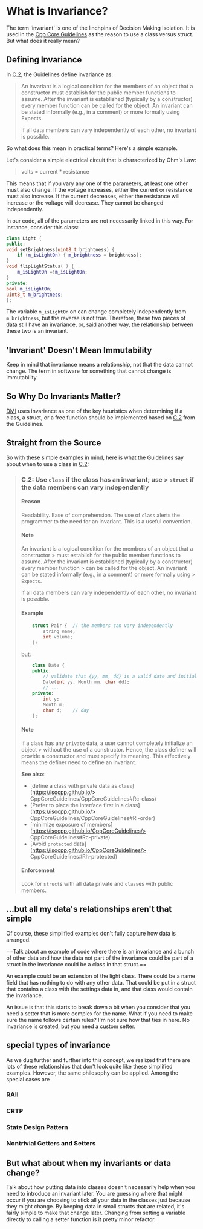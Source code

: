 # What is Invariance?

The term 'invariant' is one of the linchpins of Decision Making Isolation. It is used in the [Cpp Core Guidelines](https://isocpp.github.io/CppCoreGuidelines) as the reason to use a class versus struct. But what does it really mean?

## Defining Invariance

In [C.2](https://isocpp.github.io/CppCoreGuidelines/CppCoreGuidelines#c2-use-class-if-the-class-has-an-invariant-use-struct-if-the-data-members-can-vary-independently), the Guidelines define invariance as:

> An invariant is a logical condition for the members of an object that a constructor must establish for the public member functions to assume. After the invariant is established (typically by a constructor) every member function can be called for the object. An invariant can be stated informally (e.g., in a comment) or more formally using Expects.
> 
> If all data members can vary independently of each other, no invariant is possible.

So what does this mean in practical terms? Here's a simple example.

Let's consider a simple electrical circuit that is characterized by Ohm's Law:

> volts = current * resistance

This means that if you vary any one of the parameters, at least one other must also change. If the voltage increases, either the current or resistance must also increase. If the current decreases, either the resistance will increase or the voltage will decrease. They cannot be changed independently.

In our code, all of the parameters are not necessarily linked in this way. For instance, consider this class:

```cpp
class Light {
public:
void setBrightness(uint8_t brightness) {
    if (m_isLightOn) { m_brightness = brightness};
}
void flipLightStatus( ) {
    m_isLightOn =!m_isLightOn;
}
private:
bool m_isLightOn;
uint8_t m_brightness;
};
```

The variable `m_isLightOn` on can change completely independently from `m_brightness`, but the reverse is not true. Therefore, these two pieces of data still have an invariance, or, said another way, the relationship between these two is an invariant.

## 'Invariant' Doesn't Mean Immutability

Keep in mind that invariance means a relationship, not that the data cannot change. The term in software for something that cannot change is immutability.

## So Why Do Invariants Matter?

[DMI](dmi.md) uses invariance as one of the key heuristics when determining if a class, a struct, or a free function should be implemented based on [C.2](https://isocpp.github.io/CppCoreGuidelines/CppCoreGuidelines#c2-use-class-if-the-class-has-an-invariant-use-struct-if-the-data-members-can-vary-independently) from the Guidelines.

## Straight from the Source

So with these simple examples in mind, here is what the Guidelines say about when to use a class in [C.2](https://isocpp.github.io/CppCoreGuidelines/CppCoreGuidelines#c2-use-class-if-the-class-has-an-invariant-use-struct-if-the-data-members-can-vary-independently):

> ### <a name="Rc-struct"></a>C.2: Use `class` if the class has an invariant; use > `struct` if the data members can vary independently
> 
> #### Reason
> 
> Readability.
> Ease of comprehension.
> The use of `class` alerts the programmer to the need for an invariant.
> This is a useful convention.
> 
> #### Note
> 
> An invariant is a logical condition for the members of an object that a constructor > must establish for the public member functions to assume.
> After the invariant is established (typically by a constructor) every member function > can be called for the object.
> An invariant can be stated informally (e.g., in a comment) or more formally using > `Expects`.
> 
> If all data members can vary independently of each other, no invariant is possible.
> 
> #### Example
> 
> ```cpp
>     struct Pair {  // the members can vary independently
>         string name;
>         int volume;
>     };
> ```
> 
> but:
> 
> ```cpp
>     class Date {
>     public:
>         // validate that {yy, mm, dd} is a valid date and initialize
>         Date(int yy, Month mm, char dd);
>         // ...
>     private:
>         int y;
>         Month m;
>         char d;    // day
>     };
> ```
> 
> #### Note
> 
> If a class has any `private` data, a user cannot completely initialize an object > without the use of a constructor.
> Hence, the class definer will provide a constructor and must specify its meaning.
> This effectively means the definer need to define an invariant.
> 
> **See also**:
> 
> * [define a class with private data as `class`](https://isocpp.github.io/> CppCoreGuidelines/CppCoreGuidelines#Rc-class)
> * [Prefer to place the interface first in a class](https://isocpp.github.io/> CppCoreGuidelines/CppCoreGuidelines#Rl-order)
> * [minimize exposure of members](https://isocpp.github.io/CppCoreGuidelines/> CppCoreGuidelines#Rc-private)
> * [Avoid `protected` data](https://isocpp.github.io/CppCoreGuidelines/> CppCoreGuidelines#Rh-protected)
> 
> #### Enforcement
> 
> Look for `struct`s with all data private and `class`es with public members.

## ...but all my data's relationships aren't that simple

Of course, these simplified examples don't fully capture how data is arranged.

==Talk about an example of code where there is an invariance and a bunch of other data and how the data not part of the invariance could be part of a struct in the invariance could be a class in that struct.==

An example could be an extension of the light class. There could be a name field that has nothing to do with any other data. That could be put in a struct that contains a class with the settings data in, and that class would contain the invariance.

An issue is that this starts to break down a bit when you consider that you need a setter that is more complex for the name. What if you need to make sure the name follows certain rules? I'm not sure how that ties in here. No invariance is created, but you need a custom setter.

## special types of invariance

As we dug further and further into this concept, we realized that there are lots of these relationships that don't look quite like these simplified examples. However, the same philosophy can be applied. Among the special cases are

### RAII

### CRTP

### State Design Pattern

### Nontrivial Getters and Setters

## But what about when my invariants or data change?

Talk about how putting data into classes doesn't necessarily help when you need to introduce an invariant later. You are guessing where that might occur if you are choosing to stick all your data in the classes just because they might change. By keeping data in small structs that are related, it's fairly simple to make that change later. Changing from setting a variable directly to calling a setter function is it pretty minor refactor.
